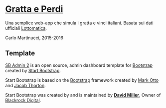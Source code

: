 # [Gratta e Perdi](http://carlomartinucci.github.io/gratta)

Una semplice web-app che simula i gratta e vinci italiani. Basata sui dati ufficiali [Lottomatica](http://www.lottomaticaitalia.it/grattaevinci/classico/probabilita-di-vincita.html).

Carlo Martinucci, 2015-2016

## Template
[SB Admin 2](http://startbootstrap.com/template-overviews/sb-admin-2/) is an open source, admin dashboard template for [Bootstrap](http://getbootstrap.com/) created by [Start Bootstrap](http://startbootstrap.com/).

Start Bootstrap is based on the [Bootstrap](http://getbootstrap.com/) framework created by [Mark Otto](https://twitter.com/mdo) and [Jacob Thorton](https://twitter.com/fat).

Start Bootstrap was created by and is maintained by **[David Miller](http://davidmiller.io/)**, Owner of [Blackrock Digital](http://blackrockdigital.io/).

